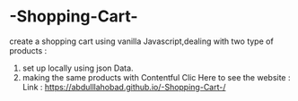 # -Shopping-Cart-
create a shopping cart using vanilla Javascript,dealing with two type of products :
1) set up locally using json Data.
2) making the same products with Contentful
Clic Here to see the website : 
Link : https://abdulllahobad.github.io/-Shopping-Cart-/
